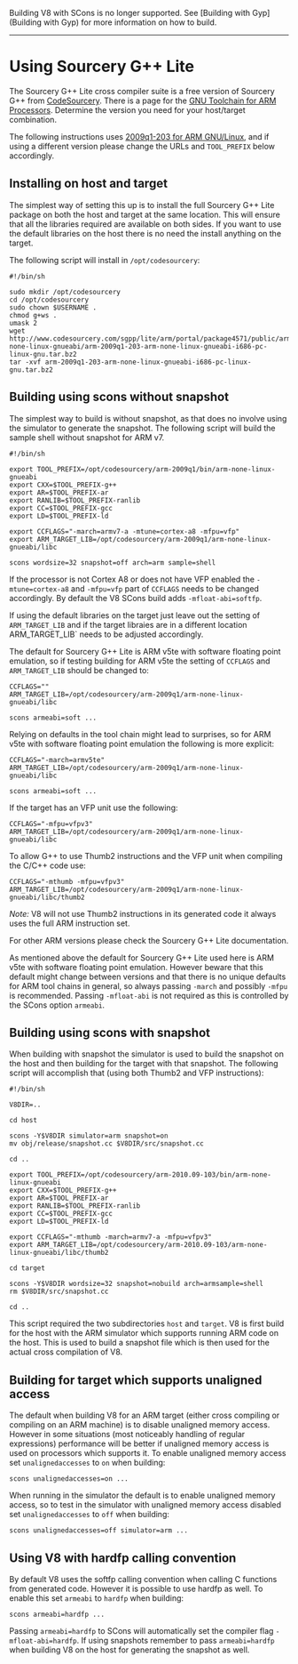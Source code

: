 Building V8 with SCons is no longer supported. See [Building with Gyp](Building with Gyp) for more information on how to build.

---


# Using Sourcery G++ Lite

The Sourcery G++ Lite cross compiler suite is a free version of Sourcery G++ from [CodeSourcery](http://www.codesourcery.com). There is a page for the [GNU Toolchain for ARM Processors](http://www.codesourcery.com/sgpp/lite/arm). Determine the version you need for your host/target combination.

The following instructions uses [2009q1-203 for ARM GNU/Linux](http://www.codesourcery.com/sgpp/lite/arm/portal/release858), and if using a different version please change the URLs and `TOOL_PREFIX` below accordingly.

## Installing on host and target

The simplest way of setting this up is to install the full Sourcery G++ Lite package on both the host and target at the same location. This will ensure that all the libraries required are available on both sides. If you want to use the default libraries on the host there is no need the install anything on the target.

The following script will install in `/opt/codesourcery`:

```
#!/bin/sh

sudo mkdir /opt/codesourcery
cd /opt/codesourcery
sudo chown $USERNAME .
chmod g+ws .
umask 2
wget http://www.codesourcery.com/sgpp/lite/arm/portal/package4571/public/arm-none-linux-gnueabi/arm-2009q1-203-arm-none-linux-gnueabi-i686-pc-linux-gnu.tar.bz2
tar -xvf arm-2009q1-203-arm-none-linux-gnueabi-i686-pc-linux-gnu.tar.bz2
```


## Building using scons without snapshot

The simplest way to build is without snapshot, as that does no involve using the simulator to generate the snapshot. The following script will build the sample shell without snapshot for ARM v7.

```
#!/bin/sh

export TOOL_PREFIX=/opt/codesourcery/arm-2009q1/bin/arm-none-linux-gnueabi
export CXX=$TOOL_PREFIX-g++
export AR=$TOOL_PREFIX-ar
export RANLIB=$TOOL_PREFIX-ranlib
export CC=$TOOL_PREFIX-gcc
export LD=$TOOL_PREFIX-ld

export CCFLAGS="-march=armv7-a -mtune=cortex-a8 -mfpu=vfp"
export ARM_TARGET_LIB=/opt/codesourcery/arm-2009q1/arm-none-linux-gnueabi/libc

scons wordsize=32 snapshot=off arch=arm sample=shell
```

If the processor is not Cortex A8 or does not have VFP enabled the `-mtune=cortex-a8` and `-mfpu=vfp` part of `CCFLAGS` needs to be changed accordingly. By default the V8 SCons build adds `-mfloat-abi=softfp`.

If using the default libraries on the target just leave out the setting of `ARM_TARGET_LIB` and if the target libraies are in a different location ARM\_TARGET\_LIB` needs to be adjusted accordingly.

The default for Sourcery G++ Lite is ARM v5te with software floating point emulation, so if testing building for ARM v5te the setting of `CCFLAGS` and `ARM_TARGET_LIB` should be changed to:

```
CCFLAGS=""
ARM_TARGET_LIB=/opt/codesourcery/arm-2009q1/arm-none-linux-gnueabi/libc

scons armeabi=soft ...
```

Relying on defaults in the tool chain might lead to surprises, so for ARM v5te with software floating point emulation the following is more explicit:

```
CCFLAGS="-march=armv5te"
ARM_TARGET_LIB=/opt/codesourcery/arm-2009q1/arm-none-linux-gnueabi/libc

scons armeabi=soft ...
```

If the target has an VFP unit use the following:

```
CCFLAGS="-mfpu=vfpv3"
ARM_TARGET_LIB=/opt/codesourcery/arm-2009q1/arm-none-linux-gnueabi/libc
```

To allow G++ to use Thumb2 instructions and the VFP unit when compiling the C/C++ code use:

```
CCFLAGS="-mthumb -mfpu=vfpv3"
ARM_TARGET_LIB=/opt/codesourcery/arm-2009q1/arm-none-linux-gnueabi/libc/thumb2
```

_Note:_ V8 will not use Thumb2 instructions in its generated code it always uses the full ARM instruction set.

For other ARM versions please check the Sourcery G++ Lite documentation.

As mentioned above the default for Sourcery G++ Lite used here is ARM v5te with software floating point emulation. However beware that this default might change between versions and that there is no unique defaults for ARM tool chains in general, so always passing `-march` and possibly `-mfpu` is recommended. Passing `-mfloat-abi` is not required as this is controlled by the SCons option `armeabi`.

## Building using scons with snapshot

When building with snapshot the simulator is used to build the snapshot on the host and then building for the target with that snapshot. The following script will accomplish that (using both Thumb2 and VFP instructions):

```
#!/bin/sh

V8DIR=..

cd host

scons -Y$V8DIR simulator=arm snapshot=on
mv obj/release/snapshot.cc $V8DIR/src/snapshot.cc

cd ..

export TOOL_PREFIX=/opt/codesourcery/arm-2010.09-103/bin/arm-none-linux-gnueabi
export CXX=$TOOL_PREFIX-g++
export AR=$TOOL_PREFIX-ar
export RANLIB=$TOOL_PREFIX-ranlib
export CC=$TOOL_PREFIX-gcc
export LD=$TOOL_PREFIX-ld

export CCFLAGS="-mthumb -march=armv7-a -mfpu=vfpv3"
export ARM_TARGET_LIB=/opt/codesourcery/arm-2010.09-103/arm-none-linux-gnueabi/libc/thumb2

cd target

scons -Y$V8DIR wordsize=32 snapshot=nobuild arch=armsample=shell 
rm $V8DIR/src/snapshot.cc

cd ..
```

This script required the two subdirectories `host` and `target`. V8 is first build for the host with the ARM simulator which supports running ARM code on the host. This is used to build a snapshot file which is then used for the actual cross compilation of V8.

## Building for target which supports unaligned access

The default when building V8 for an ARM target (either cross compiling or compiling on an ARM machine) is to disable unaligned memory access. However in some situations (most noticeably handling of regular expressions) performance will be better if unaligned memory access is used on processors which supports it. To enable unaligned memory access set `unalignedaccesses` to `on` when building:

```
scons unalignedaccesses=on ...
```

When running in the simulator the default is to enable unaligned memory access, so to test in the simulator with unaligned memory access disabled set `unalignedaccesses` to `off` when building:

```
scons unalignedaccesses=off simulator=arm ...
```

## Using V8 with hardfp calling convention

By default V8 uses the softfp calling convention when calling C functions from generated code. However it is possible to use hardfp as well. To enable this set `armeabi` to `hardfp` when building:

```
scons armeabi=hardfp ...
```

Passing `armeabi=hardfp` to SCons will automatically set the compiler flag `-mfloat-abi=hardfp`. If using snapshots remember to pass `armeabi=hardfp` when building V8 on the host for generating the snapshot as well.